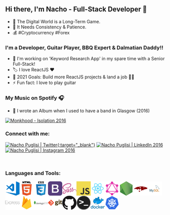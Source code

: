 ## Hi there, I'm Nacho - Full-Stack Developer 👋

- 🔆 The Digital World is a Long-Term Game.
- 💪 It Needs Consistency & Patience.
- 💰 #Cryptocurrency #Forex

### I'm a Developer, Guitar Player, BBQ Expert & Dalmatian Daddy!!

- 🔭 I'm working on 'Keyword Research App' in my spare time with a Senior Full-Stack!
- 🏷️ I love ReactJS ❤️
- 🥅 2021 Goals: Build more ReactJS projects & land a job 🧑‍🚀
- ⚡ Fun fact: I love to play guitar

### My Music on Spotify 🎧

- 🎵 I wrote an Album when I used to have a band in Glasgow (2016)

[<img src="https://cdn.jsdelivr.net/npm/simple-icons@v3/icons/spotify.svg" alt="Monkhood - Isolation 2016" width="45" height="45" target="_blank" />](https://www.instagram.com/monkhooduk/)

### Connect with me:

[<img src="https://cdn.jsdelivr.net/npm/simple-icons@v3/icons/twitter.svg" alt="Nacho Puglisi | Twitter" width="45" height="45" />{:target="\_blank"}](https://twitter.com/nachopuglisi)
[<img src="https://cdn.jsdelivr.net/npm/simple-icons@v3/icons/linkedin.svg" alt="Nacho Puglisi | LinkedIn 2016" width="45" height="45" target="_blank" />](https://www.linkedin.com/in/ignacio-puglisi/)
[<img src="https://cdn.jsdelivr.net/npm/simple-icons@v3/icons/instagram.svg" alt="Nacho Puglisi | Instagram 2016" width="45" height="45" target="_blank" />](https://www.instagram.com/monkhooduk/)

<br />

### Languages and Tools:

<img align="left" src="https://raw.githubusercontent.com/github/explore/80688e429a7d4ef2fca1e82350fe8e3517d3494d/topics/visual-studio-code/visual-studio-code.png" alt="Nacho Puglisi | VSC" width="45" height="45" target="_blank" />
<img align="left" src="https://raw.githubusercontent.com/github/explore/80688e429a7d4ef2fca1e82350fe8e3517d3494d/topics/html/html.png" alt="Nacho Puglisi | HTML5" width="45" height="45" target="_blank" />
<img align="left" src="https://raw.githubusercontent.com/github/explore/80688e429a7d4ef2fca1e82350fe8e3517d3494d/topics/css/css.png" alt="Nacho Puglisi | CSS3" width="45" height="45" target="_blank" />
<img align="left" src="https://raw.githubusercontent.com/github/explore/80688e429a7d4ef2fca1e82350fe8e3517d3494d/topics/bootstrap/bootstrap.png" alt="Nacho Puglisi | Bootstrap" width="45" height="45" target="_blank" />
<img align="left" src="https://raw.githubusercontent.com/github/explore/80688e429a7d4ef2fca1e82350fe8e3517d3494d/topics/sass/sass.png" alt="Nacho Puglisi | SASS" width="45" height="45" target="_blank" />
<img align="left" src="https://raw.githubusercontent.com/github/explore/80688e429a7d4ef2fca1e82350fe8e3517d3494d/topics/javascript/javascript.png" alt="Nacho Puglisi | JavaScript" width="45" height="45" target="_blank" />
<img align="left" src="https://raw.githubusercontent.com/github/explore/80688e429a7d4ef2fca1e82350fe8e3517d3494d/topics/react/react.png" alt="Nacho Puglisi | ReactJS" width="45" height="45" target="_blank" />
<img align="left" src="https://raw.githubusercontent.com/github/explore/80688e429a7d4ef2fca1e82350fe8e3517d3494d/topics/graphql/graphql.png" alt="Nacho Puglisi | GrapghQL" width="45" height="45" target="_blank" />
<img align="left" src="https://raw.githubusercontent.com/github/explore/80688e429a7d4ef2fca1e82350fe8e3517d3494d/topics/nodejs/nodejs.png" alt="Nacho Puglisi | NodeJS" width="45" height="45" target="_blank" />
<img align="left" src="https://raw.githubusercontent.com/github/explore/80688e429a7d4ef2fca1e82350fe8e3517d3494d/topics/mongoose/mongoose.png" alt="Nacho Puglisi | MongooseJS" width="45" height="45" target="_blank" />
<img align="left" src="https://raw.githubusercontent.com/github/explore/80688e429a7d4ef2fca1e82350fe8e3517d3494d/topics/mysql/mysql.png" alt="Nacho Puglisi | MySQL" width="45" height="45" target="_blank" />
<img align="left" src="https://raw.githubusercontent.com/github/explore/80688e429a7d4ef2fca1e82350fe8e3517d3494d/topics/express/express.png" alt="Nacho Puglisi | ExpressJS" width="45" height="45" target="_blank" />

<img align="left" src="https://raw.githubusercontent.com/github/explore/80688e429a7d4ef2fca1e82350fe8e3517d3494d/topics/firebase/firebase.png" alt="Nacho Puglisi | Firebase" width="45" height="45" target="_blank" />
<img align="left" src="https://raw.githubusercontent.com/github/explore/80688e429a7d4ef2fca1e82350fe8e3517d3494d/topics/mongodb/mongodb.png" alt="Nacho Puglisi | MongoDB" width="45" height="45" target="_blank" />
<img align="left" src="https://raw.githubusercontent.com/github/explore/80688e429a7d4ef2fca1e82350fe8e3517d3494d/topics/git/git.png" alt="Nacho Puglisi | GIT" width="45" height="45" target="_blank" />
<img align="left" src="https://raw.githubusercontent.com/github/explore/78df643247d429f6cc873026c0622819ad797942/topics/github/github.png" alt="Nacho Puglisi | GitHub" width="45" height="45" target="_blank" />
<img align="left" src="https://raw.githubusercontent.com/github/explore/80688e429a7d4ef2fca1e82350fe8e3517d3494d/topics/terminal/terminal.png" alt="Nacho Puglisi | Terminal" width="45" height="45" target="_blank" />
<img align="left" src="https://raw.githubusercontent.com/github/explore/80688e429a7d4ef2fca1e82350fe8e3517d3494d/topics/docker/docker.png" alt="Nacho Puglisi | Docker" width="45" height="45" target="_blank" />
<img align="left" src="https://raw.githubusercontent.com/github/explore/80688e429a7d4ef2fca1e82350fe8e3517d3494d/topics/kubernetes/kubernetes.png" alt="Nacho Puglisi | Kubernetes" width="45" height="45" target="_blank" />
